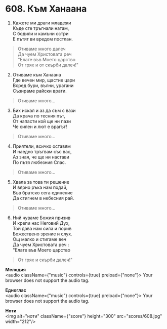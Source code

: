 # 608. Към Ханаана

1. Кажете ми драги младежи  
Къде сте тръгнали натам,  
С бодили и камъни остри  
Е пътят ви вредом постлан.  

> Отиваме много далеч  
> Да чуем Христовата реч  
> "Елате във Моето царство  
> От грях и от скърби далеч!"

2. Отиваме към Ханаана  
Где вечен мир, щастие цари  
Всред бури, вълни, урагани  
Съзираме райски врати.  

> Отиваме много...  

3. Бих искал и аз да съм с вази  
Да крача по тесния път,  
От напасти кой ще ни пази  
Че силен и лют е врагът!  

> Отиваме много...  

4. Приятели, всичко оставям  
И наедно тръгвам със вас,  
Аз зная, че ще ни настави  
По пътя любезния Спас.  

> Отиваме много...  

5. Хвала за това ти решение  
И вярно ръка нам подай,  
Във братско сега единение  
Да стигнем в небесния рай.  

> Отиваме много...  

6. Ний чуваме Божия призив  
И крепи нас Неговий Дух,  
Той дава нам сила и порив  
Божествено зрение и слух.  
Ощ малко и стигаме веч  
Да чуем Христовата реч :  
"Елате във Моето царство  

> От грях и скърби далеч!"

**Мелодия**  
<audio className={"music"} controls={true} preload={"none"}>
    <source src="mp3/608.mp3" type="audio/mpeg"/>
    Your browser does not support the audio tag.
</audio>

**Едноглас**  
<audio className={"music"} controls={true} preload={"none"}>
    <source src="transp/608.mp3" type="audio/mpeg"/>
    Your browser does not support the audio tag.
</audio>

**Ноти**  
<img alt="ноти" className={"score"} height="300" src="scores/608.jpg" width="212"/>
